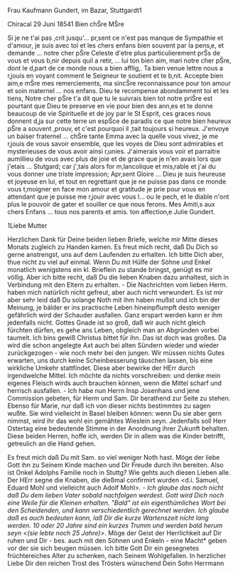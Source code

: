 Frau Kaufmann Gundert, im Bazar, Stuttgardt1

 Chiracal 29 Juni 18541
Bien chŠre MŠre

Si je ne t'ai pas ‚crit jusqu'… pr‚sent ce n'est pas manque de Sympathie et d'amour, je suis avec toi et les chers enfans bien souvent par la pens‚e, et demande … notre cher pŠre Celeste d'etre plus particulierement prŠs de vous et vous b‚nir depuis quil a retir‚ … lui ton bien aim‚ mari notre cher pŠre, dont le d‚part de ce monde nous a bien afflig‚. Ta bien venue lettre nous a r‚jouis en voyant comment le Seigneur te soutient et te b‚nit. Accepte bien aim‚e mŠre mes remerciements, ma sincŠre reconnaissance pour ton amour et soin maternel … nos enfans. Dieu te recompense abondamment toi et les tiens, Notre cher pŠre t'a dit que tu le suivrais bien tot notre priŠre est pourtant que Dieu te preserve en vie pour bien des ann‚es et te donne beaucoup de vie Spirituelle et de joy par le St Esprit, ces graces nous donnent d‚ja sur cette terre un espŠce de paradis ce que notre bien heureux pŠre a souvent ‚prouv‚ et c'est pourquoi il ‚tait toujours si heureux. J'envoye un baiser fraternel … chŠre tante Emma avec la quelle vous vivez, je me r‚jouis de vous savoir ensemble, que les voyes de Dieu sont admirables et mysterieuses de vous avoir ainsi r‚unies. J'aimerais vous voir et parraitre aumillieu de vous avec plus de joie et de grace que je n'en avais lors que j'etais … Stutgard; car j'‚tais alors for m‚lancolique et mis‚rable et j'ai du vous donner une triste impression; Apr‚sent Gloire … Dieu je suis heureuse et joyeuse en lui, et tout en regrettant que je ne puisse pas dans ce monde vous t‚moigner en face mon amour et gratitude je prie pour vous en attendant que je puisse me r‚jouir avec vous l… ou le pech‚ et le diable n'ont plus le pouvoir de gater et souiller ce que nous ferons. Mes Amiti‚s aux chers Enfans … tous nos parents et amis. ton affection‚e  Julie Gundert.



1Liebe Mutter

Herzlichen Dank für Deine beiden lieben Briefe, welche mir Mitte dieses Monats zugleich zu Handen kamen. Es freut mich recht, daß Du Dich so gerne anstrengst, uns auf dem Laufenden zu erhalten. Ich bitte Dich aber, thue nicht zu viel auf einmal. Wenn Du mit Hülfe der Söhne und Enkel monatlich wenigstens ein kl. Brieflein zu stande bringst, genügt es mir völlig. Aber ich bitte recht, daß Du die lieben Knaben dazu anhaltest, sich in Verbindung mit den Eltern zu erhalten. - Die Nachrichten vom lieben Herm. haben mich natürlich nicht gefreut, aber auch nicht verwundert. Es ist mir aber sehr leid daß Du solange Noth mit ihm haben mußst und ich bin der Meinung, je bälder er ins practische Leben hineinpflumpft desto weniger gefährlich wird der Schauder ausfallen. Ganz erspart werden kann er ihm jedenfalls nicht. Gottes Gnade ist so groß, daß wir auch nicht gleich fürchten dürfen, es gehe ans Leben, obgleich man an Abgründen vorbei taumelt. Ich bins gewiß Christus bittet für ihn. Das ist doch was großes. Da wird die schon angelegte Axt auch bei alten Sündern wieder und wieder zurückgezogen - wie noch mehr bei den jungen. Wir müssen nichts Gutes erwarten, uns durch keine Scheinbesserung täuschen lassen, bis eine wirkliche Umkehr stattfindet. Diese aber bewirke der HErr durch irgendwelche Mittel. Ich möchte da nichts vorschreiben: und denke mein eigenes Fleisch wirds auch brauchen können, wenn die Mittel scharf und herrisch ausfallen. - Ich habe nun Herrn Insp Josenhans und jene Commission gebeten, für Herm und Sam. Dir berathend zur Seite zu stehen. Ebenso für Marie, nur daß ich von dieser nichts bestimmtes zu sagen wußte. Sie wird vielleicht in Basel bleiben können: wenn Du sie aber gern nimmst, wird ihr das wohl ein gemähtes Wieslein seyn. Jedenfalls soll Herr Ostertag eine bedeutende Stimme in der Anordnung ihrer Zukunft behalten. Diese beiden Herren, hoffe ich, werden Dir in allem was die Kinder betrifft, getreulich an die Hand gehen.

Es freut mich daß Du mit Sam. so viel weniger Noth hast. Möge der liebe Gott ihn zu Seinem Kinde machen und Dir Freude durch ihn bereiten. Also ist Onkel Adolphs Familie noch in Stuttg? Wie gehts auch diesen Lieben alle. Der HErr segne die Knaben, die dießmal confirmirt wurden <d.i. Samuel, Eduard Mohl und vielleicht auch Adolf Mohl>*. - Ich glaube das noch nicht daß Du dem lieben Vater sobald nachfolgen werdest. Gott wird Dich noch eine Weile für die Kleinen erhalten. "Bald" ist ein eigenthümliches Wort bei den Scheidenden, und kann verschiedentlich gerechnet werden. Ich glaube daß es auch bedeuten kann, laß Dir die kurze Wartenszeit nicht lang werden. 10 oder 20 Jahre sind ein kurzes Trumm und werden bald herum seyn <(sie lebte noch 25 Jahre)>*. Möge der Geist der Herrlichkeit auf Dir ruhen und Dir - bes. auch mit den Söhnen und Enkeln - eine Macht* geben vor der sie sich beugen müssen. Ich bitte Gott Dir ein gesegnetes früchtereiches Alter zu schenken, nach Seinem Wohlgefallen. In herzlicher Liebe Dir den reichen Trost des Trösters wünschend
 Dein Sohn Herrmann

